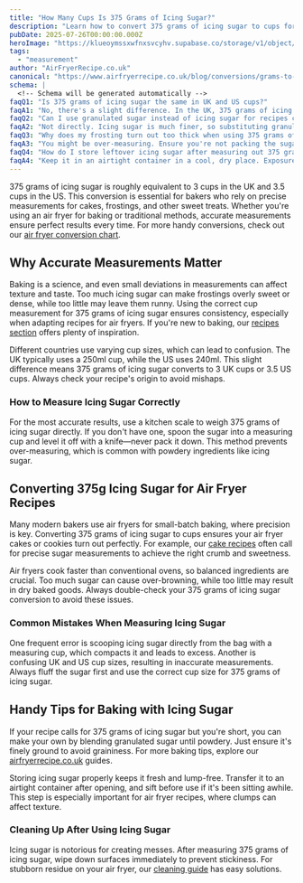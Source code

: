 ```yaml
---
title: "How Many Cups Is 375 Grams of Icing Sugar?"
description: "Learn how to convert 375 grams of icing sugar to cups for perfect baking results every time. Includes UK & US measurements!"
pubDate: 2025-07-26T00:00:00.000Z
heroImage: "https://klueoymssxwfnxsvcyhv.supabase.co/storage/v1/object/public/Shmucket/how-many-cups-is-375-grams-of-icing-sugar.webp"
tags:
  - "measurement"
author: "AirFryerRecipe.co.uk"
canonical: "https://www.airfryerrecipe.co.uk/blog/conversions/grams-to-cups/how-many-cups-is-375-grams-of-icing-sugar"
schema: |
  <!-- Schema will be generated automatically -->
faqQ1: "Is 375 grams of icing sugar the same in UK and US cups?"
faqA1: "No, there's a slight difference. In the UK, 375 grams of icing sugar equals about 3 cups (using a 250ml cup). In the US, it's roughly 3.5 cups (using a 240ml cup). Always check which measurement system your recipe uses."
faqQ2: "Can I use granulated sugar instead of icing sugar for recipes calling for 375 grams?"
faqA2: "Not directly. Icing sugar is much finer, so substituting granulated sugar will alter texture. If needed, blend granulated sugar into a powder first. For best results, stick to the recipe's specified 375 grams of icing sugar."
faqQ3: "Why does my frosting turn out too thick when using 375 grams of icing sugar?"
faqA3: "You might be over-measuring. Ensure you're not packing the sugar into cups—spoon it lightly and level off. Also, check if your recipe accounts for UK or US cup sizes, as this affects the 375 grams of icing sugar conversion."
faqQ4: "How do I store leftover icing sugar after measuring out 375 grams?"
faqA4: "Keep it in an airtight container in a cool, dry place. Exposure to humidity can cause clumping. If lumps form, sift before next use. Proper storage ensures your next 375 grams of icing sugar measurement stays accurate."
---
```

<p>375 grams of icing sugar is roughly equivalent to 3 cups in the UK and 3.5 cups in the US. This conversion is essential for bakers who rely on precise measurements for cakes, frostings, and other sweet treats. Whether you're using an air fryer for baking or traditional methods, accurate measurements ensure perfect results every time. For more handy conversions, check out our <a href=https://www.airfryerrecipe.co.uk/air-fryer-conversion-chart>air fryer conversion chart</a>.</p>  

<h2>Why Accurate Measurements Matter</h2>  
<p>Baking is a science, and even small deviations in measurements can affect texture and taste. Too much icing sugar can make frostings overly sweet or dense, while too little may leave them runny. Using the correct cup measurement for 375 grams of icing sugar ensures consistency, especially when adapting recipes for air fryers. If you're new to baking, our <a href=https://www.airfryerrecipe.co.uk/recipes>recipes section</a> offers plenty of inspiration.</p>  

<p>Different countries use varying cup sizes, which can lead to confusion. The UK typically uses a 250ml cup, while the US uses 240ml. This slight difference means 375 grams of icing sugar converts to 3 UK cups or 3.5 US cups. Always check your recipe's origin to avoid mishaps.</p>  

<h3>How to Measure Icing Sugar Correctly</h3>  
<p>For the most accurate results, use a kitchen scale to weigh 375 grams of icing sugar directly. If you don't have one, spoon the sugar into a measuring cup and level it off with a knife—never pack it down. This method prevents over-measuring, which is common with powdery ingredients like icing sugar.</p>  

<h2>Converting 375g Icing Sugar for Air Fryer Recipes</h2>  
<p>Many modern bakers use air fryers for small-batch baking, where precision is key. Converting 375 grams of icing sugar to cups ensures your air fryer cakes or cookies turn out perfectly. For example, our <a href=https://www.airfryerrecipe.co.uk/recipe-category/cakes>cake recipes</a> often call for precise sugar measurements to achieve the right crumb and sweetness.</p>  

<p>Air fryers cook faster than conventional ovens, so balanced ingredients are crucial. Too much sugar can cause over-browning, while too little may result in dry baked goods. Always double-check your 375 grams of icing sugar conversion to avoid these issues.</p>  

<h3>Common Mistakes When Measuring Icing Sugar</h3>  
<p>One frequent error is scooping icing sugar directly from the bag with a measuring cup, which compacts it and leads to excess. Another is confusing UK and US cup sizes, resulting in inaccurate measurements. Always fluff the sugar first and use the correct cup size for 375 grams of icing sugar.</p>  

<h2>Handy Tips for Baking with Icing Sugar</h2>  
<p>If your recipe calls for 375 grams of icing sugar but you're short, you can make your own by blending granulated sugar until powdery. Just ensure it's finely ground to avoid graininess. For more baking tips, explore our <a href=https://www.airfryerrecipe.co.uk>airfryerrecipe.co.uk</a> guides.</p>  

<p>Storing icing sugar properly keeps it fresh and lump-free. Transfer it to an airtight container after opening, and sift before use if it's been sitting awhile. This step is especially important for air fryer recipes, where clumps can affect texture.</p>  

<h3>Cleaning Up After Using Icing Sugar</h3>  
<p>Icing sugar is notorious for creating messes. After measuring 375 grams of icing sugar, wipe down surfaces immediately to prevent stickiness. For stubborn residue on your air fryer, our <a href=https://www.airfryerrecipe.co.uk/air-fryer-cleaner>cleaning guide</a> has easy solutions.</p>

